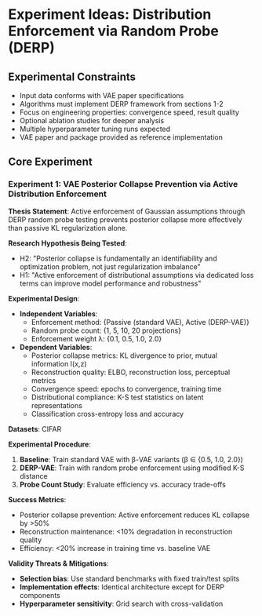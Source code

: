 # Experiment Ideas: Distribution Enforcement via Random Probe (DERP)

## Experimental Constraints

* Input data conforms with VAE paper specifications
* Algorithms must implement DERP framework from sections 1-2
* Focus on engineering properties: convergence speed, result quality
* Optional ablation studies for deeper analysis
* Multiple hyperparameter tuning runs expected
* VAE paper and package provided as reference implementation

## Core Experiment

### Experiment 1: VAE Posterior Collapse Prevention via Active Distribution Enforcement

**Thesis Statement**: Active enforcement of Gaussian assumptions through DERP random probe testing prevents posterior collapse more effectively than passive KL regularization alone.

**Research Hypothesis Being Tested**:

* H2: "Posterior collapse is fundamentally an identifiability and optimization problem, not just regularization imbalance"
* H1: "Active enforcement of distributional assumptions via dedicated loss terms can improve model performance and robustness"

**Experimental Design**:

* **Independent Variables**:
  * Enforcement method: {Passive (standard VAE), Active (DERP-VAE)}
  * Random probe count: {1, 5, 10, 20 projections}
  * Enforcement weight λ: {0.1, 0.5, 1.0, 2.0}
* **Dependent Variables**:
  * Posterior collapse metrics: KL divergence to prior, mutual information I(x,z)
  * Reconstruction quality: ELBO, reconstruction loss, perceptual metrics
  * Convergence speed: epochs to convergence, training time
  * Distributional compliance: K-S test statistics on latent representations
  * Classification cross-entropy loss and accuracy

**Datasets**: CIFAR

**Experimental Procedure**:

1. **Baseline**: Train standard VAE with β-VAE variants (β ∈ {0.5, 1.0, 2.0})
2. **DERP-VAE**: Train with random probe enforcement using modified K-S distance
3. **Probe Count Study**: Evaluate efficiency vs. accuracy trade-offs

**Success Metrics**:

* Posterior collapse prevention: Active enforcement reduces KL collapse by >50%
* Reconstruction maintenance: <10% degradation in reconstruction quality
* Efficiency: <20% increase in training time vs. baseline VAE

**Validity Threats & Mitigations**:

* **Selection bias**: Use standard benchmarks with fixed train/test splits
* **Implementation effects**: Identical architecture except for DERP components
* **Hyperparameter sensitivity**: Grid search with cross-validation